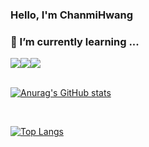 <!--
**cchanmi/cchanmi** is a ✨ _special_ ✨ repository because its `README.md` (this file) appears on your GitHub profile.

Here are some ideas to get you started:

- 🔭 I’m currently working on ...
- 🌱 I’m currently learning ...
- 👯 I’m looking to collaborate on ...
- 🤔 I’m looking for help with ...
- 💬 Ask me about ...
- 📫 How to reach me: ...
- 😄 Pronouns: ...
- ⚡ Fun fact: ...
-->

### Hello, I'm ChanmiHwang

### 🌱 I’m currently learning ...
<div style="display: flex; align-items: flex-start;">
  <img src="https://img.shields.io/badge/Swift-F05138?style=flat-square&logo=Swift&logoColor=white"/>
  <img src="https://img.shields.io/badge/Xcode-147EFB?style=flat-square&logo=Xcode&logoColor=white"/>
  <img src="https://img.shields.io/badge/Python-3776AB?style=flat-square&logo=Python&logoColor=white"/>
</div>
  
<br/>


[![Anurag's GitHub stats](https://github-readme-stats.vercel.app/api?username=cchanmi)](https://github.com/깃허브아이디/github-readme-stats)

<br/>

[![Top Langs](https://github-readme-stats.vercel.app/api/top-langs/?username=cchanmi)](https://github.com/깃허브아이디/github-readme-stats)
